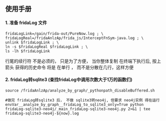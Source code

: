 ## 使用手册

#### 1. 准备 fridaLog 文件
```shell
fridaLogLink=/gain/frida-out/PureNow.log ; \
fridaLogReal=/fridaAnlzAp/frida_js/InterceptFnSym-java.log ; \
unlink $fridaLogLink ; \
ln -s $fridaLogReal $fridaLogLink ; \
ls -lh $fridaLogLink
```

行尾的续行符 不是必须的， 只是为了方便，    当你整体复制 在终端下执行后,  按上箭头 获得的历史命令 将是 在单行 ， 而不是分散在几行，这样方便

#### 2. fridaLog转sqlite3 (查找fridaLog中调用次数大于1万的函数们)

```shell
source /fridaAnlzAp/analyze_by_graph/_pythonpath_disableBuffered.sh

#做完 fridaLog转sqlite3 后， 不做 sqlite3转neo4j, 但要求 neo4j实例 得在运行
envVar__analyze_by_graph__fridaLog_to_sqlite3_only=True python fridaLog-sqlite3-neo4j/_main_fridaLog-sqlite3-neo4j.py 2>&1 | tee fridaLog-sqlite3-neo4j-${now}.log
```
